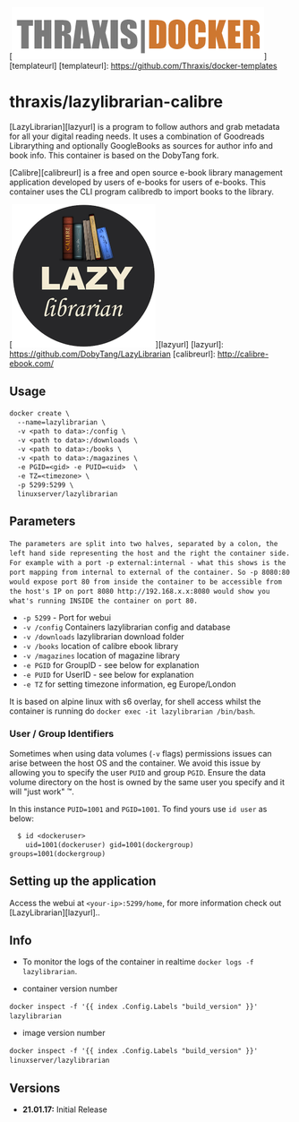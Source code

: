 [![Thraxis|Docker](https://raw.githubusercontent.com/thraxis/docker-templates/master/thraxis/img/thraxis-docker-medium.png)][templateurl]
[templateurl]: https://github.com/Thraxis/docker-templates

# thraxis/lazylibrarian-calibre

[LazyLibrarian][lazyurl] is a program to follow authors and grab metadata for all your digital reading needs. It uses a combination of Goodreads Librarything and optionally GoogleBooks as sources for author info and book info.  This container is based on the DobyTang fork.

[Calibre][calibreurl] is a free and open source e-book library management application developed by users of e-books for users of e-books. This container uses the CLI program calibredb to import books to the library.

[![lazylibrarian](https://raw.githubusercontent.com/thraxis/docker-templates/master/thraxis/img/lazylibrarian-calibre-icon.png)][lazyurl]
[lazyurl]: https://github.com/DobyTang/LazyLibrarian
[calibreurl]: http://calibre-ebook.com/

## Usage

```
docker create \
  --name=lazylibrarian \
  -v <path to data>:/config \
  -v <path to data>:/downloads \
  -v <path to data>:/books \
  -v <path to data>:/magazines \
  -e PGID=<gid> -e PUID=<uid>  \
  -e TZ=<timezone> \
  -p 5299:5299 \
  linuxserver/lazylibrarian
```

## Parameters

`The parameters are split into two halves, separated by a colon, the left hand side representing the host and the right the container side.
For example with a port -p external:internal - what this shows is the port mapping from internal to external of the container.
So -p 8080:80 would expose port 80 from inside the container to be accessible from the host's IP on port 8080
http://192.168.x.x:8080 would show you what's running INSIDE the container on port 80.`


* `-p 5299` - Port for webui
* `-v /config` Containers lazylibrarian config and database
* `-v /downloads` lazylibrarian download folder
* `-v /books` location of calibre ebook library
* `-v /magazines` location of magazine library
* `-e PGID` for GroupID - see below for explanation
* `-e PUID` for UserID - see below for explanation
* `-e TZ` for setting timezone information, eg Europe/London

It is based on alpine linux with s6 overlay, for shell access whilst the container is running do `docker exec -it lazylibrarian /bin/bash`.

### User / Group Identifiers

Sometimes when using data volumes (`-v` flags) permissions issues can arise between the host OS and the container. We avoid this issue by allowing you to specify the user `PUID` and group `PGID`. Ensure the data volume directory on the host is owned by the same user you specify and it will "just work" ™.

In this instance `PUID=1001` and `PGID=1001`. To find yours use `id user` as below:

```
  $ id <dockeruser>
    uid=1001(dockeruser) gid=1001(dockergroup) groups=1001(dockergroup)
```

## Setting up the application
Access the webui at `<your-ip>:5299/home`, for more information check out [LazyLibrarian][lazyurl]..

## Info

* To monitor the logs of the container in realtime `docker logs -f lazylibrarian`.

* container version number

`docker inspect -f '{{ index .Config.Labels "build_version" }}' lazylibrarian`

* image version number

`docker inspect -f '{{ index .Config.Labels "build_version" }}' linuxserver/lazylibrarian`

## Versions
+ **21.01.17:** Initial Release
